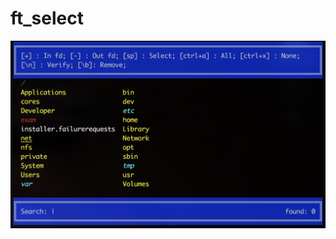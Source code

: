 # ft_select

![alt text](https://github.com/vlobunet/ft_select/blob/master/Screen%20Shot%202018-11-02%20at%2012.48.41%20PM.png)
